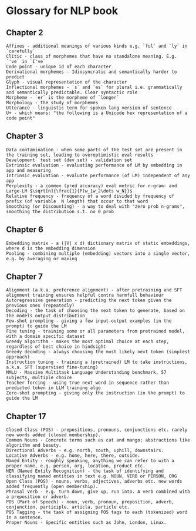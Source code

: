 # Glossary for NLP book
## Chapter 2

    Affixes - additional meanings of various kinds e.g. `ful` and `ly` in `carefully`
    Clitic - class of morphemes that have no standalone meaning. E.g. `'ve` in `I've`
    Code point - unique id of each character
    Derivational morphemes - Idiosyncratic and semantically harder to predict
    Glyph - visual representation of the character
    Inflectional morphemes - `s` and `es` for plural i.e. grammatically and semantically predictable. Clear syntactic role
    Morpheme - `er` is the morpheme of `longer`
    Morphology - the study of morphemes
    Utterance - linguistic term for spoken lang version of sentence
    U+ - which means: "the following is a Unicode hex representation of a code point"
## Chapter 3

    Data contamination - when some parts of the test set are present in the training set, leading to overoptimistic eval results
    Development  test set (dev set) - validation set
    Extrinsic evaluation - evaluating performance of LM by embedding in app and measuring
    Intrinsic evaluation - evaluate performance (of LM) independent of any app
    Perplexity - a common (pred accuracy) eval metric for n-gram- and Large-LM $\sqrt[n]{\frac{1}{P(w_1w_2\dots w_N}}$
    Relative frequency - frequency of a word divided by frequency of prefix (of variable  N length) that occur to that word
    Smoothing (or Discounting) - a way to deal with "zero prob n-grams", smoothing the distribution s.t. no 0 prob
## Chapter 6

    Embedding matrix - a (|V| x d) dictionary matrix of static embeddings, where d is the embedding dimension
    Pooling - combining multiple (embedding) vectors into a single vector, e.g. by averaging or maxing
## Chapter 7

    Alignment (a.k.a. preference alignment) - after pretraining and SFT alignment training ensures helpful contra harmfull behaviour
    Autoregressive generation - predicting the next token given the previous ones (repeatedly)
    Decoding - the task of choosing the next token to generate, based on the models output distribution
    Few-shot prompting - giving a few input-output examples (in the prompt) to guide the LM
    Fine tuning - training some or all parameters from pretrained model, with a domain specific dataset
    Greedy algorithm - makes the most optimal choice at each step, regardless of best choice in hindsight
    Greedy decoding - always choosing the most likely next token (simplest approach)
    Instruction tuning - training a (pretrained) LM to take instructions, a.k.a. SFT (supervised fine-tuning)
    MMLU - Massive Multitask Language Understanding benchmark, 57 subjects, multiple choice
    Teacher forcing - using true next word in sequence rather than predicted token in LLM training algo
    Zero-shot prompting - giving only the instruction (in the prompt) to guide the LM
## Chapter 17

    Closed Class (POS) - prepositions, pronouns, conjunctions etc. rarely new words added (closed membership).
    Common Nouns - Concrete terms such as cat and mango; abstractions like algorithm and beauty.
    Directional Adverbs - e.g. north, south, uphill, downstairs.
    Locative Adverbs - e.g. home, here, there, outside.
    Named Entity - roughly speaking, anything we can refer to with a proper name, e.g. person, org, location, product etc.
    NER (Named Entity Recognition) - the task of identifying and classifying named entities in text e.g. NOUN, VERB or PERSON, ORG
    Open Class (POS) - nouns, verbs, adjectives, adverbs etc. new words added frequently (open membership).
    Phrasal Verb - e.g. turn down, give up, run into. A verb combined with a preposition or adverb.
    POS (Part of Speech) - noun, verb, pronoun, preposition, adverb, conjunction, participle, articla, particle etc.
    POS Tagging - the task of assigning POS tags to each (tokenized) word in a sentence.
    Proper Nouns - Specific entities such as John, London, Linux.
